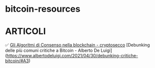 # bitcoin-resources

# ARTICOLI
✅ [Gli Algoritmi di Consenso nella blockchain - cryptosecco]([https://github.com/Schecher1/Minecraft-Server-Creator/blob/master/README.md](https://danilogiudice.medium.com/gli-algoritmi-di-consenso-nella-blockchain-9a204de4424d))
[Debunking delle più comuni critiche a Bitcoin - Alberto De Luigi] (https://www.albertodeluigi.com/2021/04/30/debunking-critiche-bitcoin/#A3)
